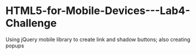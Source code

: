 # HTML5-for-Mobile-Devices---Lab4-Challenge
Using jQuery mobile library to create link and shadow buttons; also creating popups
